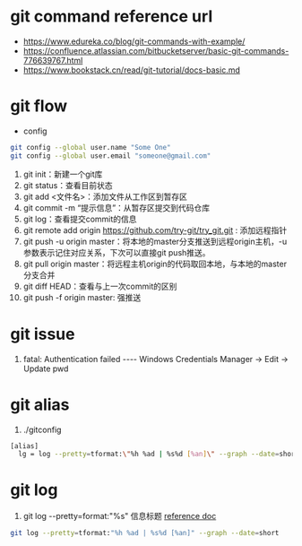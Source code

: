 # git command reference url
  - https://www.edureka.co/blog/git-commands-with-example/
  - https://confluence.atlassian.com/bitbucketserver/basic-git-commands-776639767.html
  - https://www.bookstack.cn/read/git-tutorial/docs-basic.md
# git flow 
  - config
  ```sh
  git config --global user.name "Some One"
  git config --global user.email "someone@gmail.com"
  ```
  1. git init：新建一个git库
  2. git status：查看目前状态
  3. git add <文件名>：添加文件从工作区到暂存区
  4. git commit -m “提示信息”：从暂存区提交到代码仓库
  5. git log：查看提交commit的信息
  6. git remote add origin https://github.com/try-git/try_git.git : 添加远程指针
  7. git push -u origin master：将本地的master分支推送到远程origin主机，-u参数表示记住对应关系，下次可以直接git push推送。
  8. git pull origin master：将远程主机origin的代码取回本地，与本地的master分支合并
  9. git diff HEAD：查看与上一次commit的区别
  10. git push -f origin master: 强推送
  
  # git issue
  1. fatal: Authentication failed ---- Windows Credentials Manager -> Edit -> Update pwd
  
  # git alias
  1. ./gitconfig 
  ```sh
  [alias]	
	lg = log --pretty=tformat:\"%h %ad | %s%d [%an]\" --graph --date=short
  ```
  
  # git log
  1. git log --pretty=format:"%s" 信息标题 [reference doc](https://ruby-china.org/topics/939) 
  ```sh
  git log --pretty=tformat:"%h %ad | %s%d [%an]" --graph --date=short
  ```
